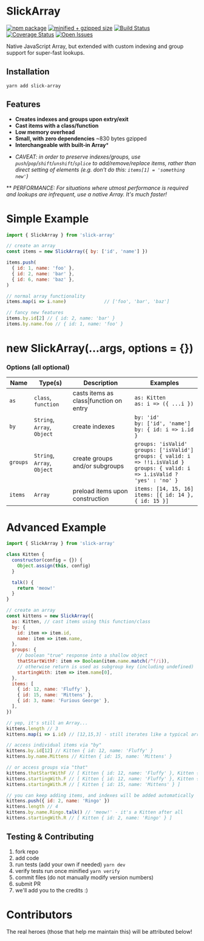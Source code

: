 # SlickArray

[![npm package][npm-image]][npm-url]
[![minified + gzipped size][gzip-image]][gzip-url]
[![Build Status][travis-image]][travis-url]
[![Coverage Status][coveralls-image]][coveralls-url]
[![Open Issues][issues-image]][issues-url]

Native JavaScript Array, but extended with custom indexing and group support for super-fast lookups.

## Installation
```
yarn add slick-array
```

## Features

- **Creates indexes and groups upon extry/exit**
- **Cast items with a class/function**
- **Low memory overhead**
- **Small, with zero dependencies** ~830 bytes gzipped
- **Interchangeable with built-in Array***

 * *CAVEAT: in order to preserve indexes/groups, use `push`/`pop`/`shift`/`unshift`/`splice` to add/remove/replace items, rather than direct setting of elements (e.g. don't do this: `items[1] = 'something new'`)*

 ** *PERFORMANCE: For situations where utmost performance is required and lookups are infrequent, use a native Array.  It's much faster!*

# Simple Example
```js
import { SlickArray } from 'slick-array'

// create an array
const items = new SlickArray({ by: ['id', 'name'] })

items.push(
  { id: 1, name: 'foo' },
  { id: 2, name: 'bar' },
  { id: 6, name: 'baz' },
)

// normal array functionality
items.map(i => i.name)              // ['foo', 'bar', 'baz']

// fancy new features
items.by.id[2] // { id: 2, name: 'bar' }
items.by.name.foo // { id: 1, name: 'foo' }
```

# new SlickArray(...args, options = {})
### Options (all optional)

| Name | Type(s) | Description | Examples |
| --- | --- | --- | --- |
| `as` | `class`, `function` | casts items as class\|function on entry | `as: Kitten`<br />`as: i => ({ ...i })` |
| `by` | `String`, `Array`, `Object` | create indexes | `by: 'id'`<br />`by: ['id', 'name']`<br />`by: { id: i => i.id }` |
| `groups` | `String`, `Array`, `Object` | create groups and/or subgroups | `groups: 'isValid'`<br />`groups: ['isValid']`<br />`groups: { valid: i => !!i.isValid }`<br />`groups: { valid: i => i.isValid ? 'yes' : 'no' }` |
| `items` | `Array` | preload items upon construction | `items: [14, 15, 16]`<br />`items: [{ id: 14 }, { id: 15 }]` |


# Advanced Example
```js
import { SlickArray } from 'slick-array'

class Kitten {
  constructor(config = {}) {
    Object.assign(this, config)
  }

  talk() {
    return 'meow!'
  }
}

// create an array
const kittens = new SlickArray({
  as: Kitten, // cast items using this function/class
  by: {
    id: item => item.id,
    name: item => item.name,
  },
  groups: {
    // boolean "true" response into a shallow object
    thatStartWithF: item => Boolean(item.name.match(/^f/i)),
    // otherwise return is used as subgroup key (including undefined)
    startingWith: item => item.name[0],
  },
  items: [
    { id: 12, name: 'Fluffy' },
    { id: 15, name: 'Mittens' },
    { id: 3, name: 'Furious George' },
  ],
})

// yep, it's still an Array...
kittens.length // 3
kittens.map(i => i.id) // [12,15,3] - still iterates like a typical array

// access individual items via "by"
kittens.by.id[12] // Kitten { id: 12, name: 'Fluffy' }
kittens.by.name.Mittens // Kitten { id: 15, name: 'Mittens' }

// or access groups via "that"
kittens.thatStartWithF // [ Kitten { id: 12, name: 'Fluffy' }, Kitten { id: 3, name: 'Furious George' } ]
kittens.startingWith.F // [ Kitten { id: 12, name: 'Fluffy' }, Kitten { id: 3, name: 'Furious George' } ]
kittens.startingWith.M // [ Kitten { id: 15, name: 'Mittens' } ]

// you can keep adding items, and indexes will be added automatically
kittens.push({ id: 2, name: 'Ringo' })
kittens.length // 4
kittens.by.name.Ringo.talk() // 'meow!' - it's a Kitten after all
kittens.startingWith.R // [ Kitten { id: 2, name: 'Ringo' } ]
```

## Testing & Contributing
1. fork repo
2. add code
3. run tests (add your own if needed) `yarn dev`
4. verify tests run once minified `yarn verify`
5. commit files (do not manually modify version numbers)
6. submit PR
7. we'll add you to the credits :)

# Contributors
The real heroes (those that help me maintain this) will be attributed below!

[twitter-image]:https://img.shields.io/twitter/url?style=social&url=https%3A%2F%2Fwww.npmjs.com%2Fpackage%2Fslick-array
[gzip-image]:https://img.shields.io/bundlephobia/minzip/slick-array
[gzip-url]:https://bundlephobia.com/result?p=slick-array
[issues-image]:https://img.shields.io/github/issues/kwhitley/slick-array
[issues-url]:https://github.com/kwhitley/slick-array/issues
[npm-image]:https://img.shields.io/npm/v/slick-array.svg
[npm-url]:http://npmjs.org/package/slick-array
[travis-image]:https://travis-ci.org/kwhitley/slick-array.svg?branch=master
[travis-url]:https://travis-ci.org/kwhitley/slick-array
[david-image]:https://david-dm.org/kwhitley/slick-array/status.svg
[david-url]:https://david-dm.org/kwhitley/slick-array
[coveralls-image]:https://coveralls.io/repos/github/kwhitley/slick-array/badge.svg?branch=master
[coveralls-url]:https://coveralls.io/github/kwhitley/slick-array?branch=master
